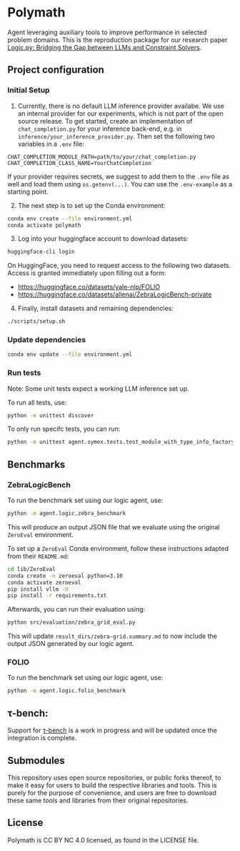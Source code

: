 # Polymath

Agent leveraging auxiliary tools to improve performance in selected problem
domains. This is the reproduction package for our research paper [Logic.py:
Bridging the Gap between LLMs and Constraint
Solvers](https://arxiv.org/abs/2502.15776).

## Project configuration

### Initial Setup

1) Currently, there is no default LLM inference provider availabe. We use an
internal provider for our experiments, which is not part of the open source
release. To get started, create an implementation of `chat_completion.py` for
your inference back-end, e.g. in `inference/your_inference_provider.py`. Then
set the following two variables in a `.env` file:

```.env
CHAT_COMPLETION_MODULE_PATH=path/to/your/chat_completion.py
CHAT_COMPLETION_CLASS_NAME=YourChatCompletion
```

If your provider requires secrets, we suggest to add them to the `.env` file as
well and load them using `os.getenv(...)`. You can use the `.env-example` as a
starting point.

2) The next step is to set up the Conda environment:
```bash
conda env create --file environment.yml
conda activate polymath
```

3) Log into your huggingface account to download datasets:
```bash
huggingface-cli login
```

On HuggingFace, you need to request access to the following two datasets. Access
is granted immediately upon filling out a form:
- https://huggingface.co/datasets/yale-nlp/FOLIO
- https://huggingface.co/datasets/allenai/ZebraLogicBench-private

4) Finally, install datasets and remaining dependencies:
```bash
./scripts/setup.sh
```

### Update dependencies

```bash
conda env update --file environment.yml
```

### Run tests

Note: Some unit tests expect a working LLM inference set up.

To run all tests, use:
```bash
python -m unittest discover
```

To only run specifc tests, you can run:
```bash
python -m unittest agent.symex.tests.test_module_with_type_info_factory -k test_single
```

## Benchmarks

### ZebraLogicBench

To run the benchmark set using our logic agent, use:
```bash
python -m agent.logic.zebra_benchmark
```

This will produce an output JSON file that we evaluate using the original
`ZeroEval` environment.

To set up a `ZeroEval` Conda environment, follow these instructions adapted
from their `README.md`:
```bash
cd lib/ZeroEval
conda create -n zeroeval python=3.10
conda activate zeroeval
pip install vllm -U
pip install -r requirements.txt
```

Afterwards, you can run their evaluation using:
```bash
python src/evaluation/zebra_grid_eval.py
```

This will update `result_dirs/zebra-grid.summary.md` to now include the output
JSON generated by our logic agent.

### FOLIO

To run the benchmark set using our logic agent, use:
```bash
python -m agent.logic.folio_benchmark
```

## τ-bench:
Support for [τ-bench](https://github.com/sierra-research/tau-bench) is a work in
progress and will be updated once the integration is complete.

## Submodules

This repository uses open source repositories, or public forks thereof, to
make it easy for users to build the respective libraries and tools. This is
purely for the purpose of convenience, and users are free to download these
same tools and libraries from their original repositories.

## License
Polymath is CC BY NC 4.0 licensed, as found in the LICENSE file.
